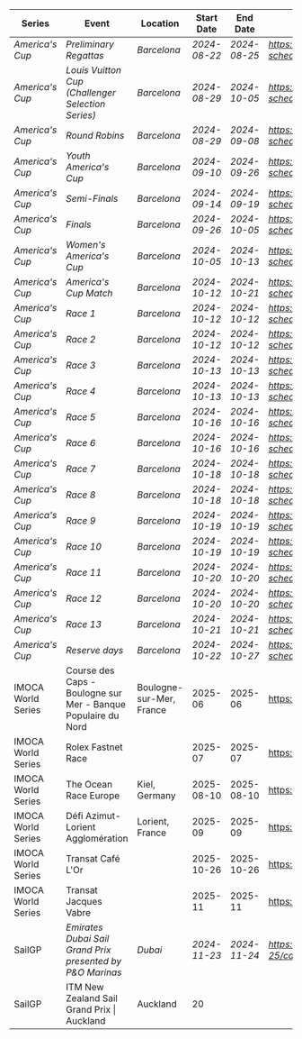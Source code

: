 | Series             | Event                                                                                             | Location                | Start Date | End Date   | URL                                                     |
| ------------------ | ------------------------------------------------------------------------------------------------- | ----------------------- | ---------- | ---------- | ------------------------------------------------------- |
| *America's Cup*    | *Preliminary Regattas*                                                                            | *Barcelona*             | *2024-08-22* | *2024-08-25* | *https://www.americascup.com/en/ac37-schedule*         |
| *America's Cup*    | *Louis Vuitton Cup (Challenger Selection Series)*                                                 | *Barcelona*             | *2024-08-29* | *2024-10-05* | *https://www.americascup.com/en/ac37-schedule*         |
| *America's Cup*    | *Round Robins*                                                                                    | *Barcelona*             | *2024-08-29* | *2024-09-08* | *https://www.americascup.com/en/ac37-schedule*         |
| *America's Cup*    | *Youth America's Cup*                                                                             | *Barcelona*             | *2024-09-10* | *2024-09-26* | *https://www.americascup.com/en/ac37-schedule*         |
| *America's Cup*    | *Semi-Finals*                                                                                     | *Barcelona*             | *2024-09-14* | *2024-09-19* | *https://www.americascup.com/en/ac37-schedule*         |
| *America's Cup*    | *Finals*                                                                                          | *Barcelona*             | *2024-09-26* | *2024-10-05* | *https://www.americascup.com/en/ac37-schedule*         |
| *America's Cup*    | *Women's America's Cup*                                                                           | *Barcelona*             | *2024-10-05* | *2024-10-13* | *https://www.americascup.com/en/ac37-schedule*         |
| *America's Cup*    | *America's Cup Match*                                                                             | *Barcelona*             | *2024-10-12* | *2024-10-21* | *https://www.americascup.com/en/ac37-schedule*         |
| *America's Cup*    | *Race 1*                                                                                          | *Barcelona*             | *2024-10-12* | *2024-10-12* | *https://www.americascup.com/en/ac37-schedule*         |
| *America's Cup*    | *Race 2*                                                                                          | *Barcelona*             | *2024-10-12* | *2024-10-12* | *https://www.americascup.com/en/ac37-schedule*         |
| *America's Cup*    | *Race 3*                                                                                          | *Barcelona*             | *2024-10-13* | *2024-10-13* | *https://www.americascup.com/en/ac37-schedule*         |
| *America's Cup*    | *Race 4*                                                                                          | *Barcelona*             | *2024-10-13* | *2024-10-13* | *https://www.americascup.com/en/ac37-schedule*         |
| *America's Cup*    | *Race 5*                                                                                          | *Barcelona*             | *2024-10-16* | *2024-10-16* | *https://www.americascup.com/en/ac37-schedule*         |
| *America's Cup*    | *Race 6*                                                                                          | *Barcelona*             | *2024-10-16* | *2024-10-16* | *https://www.americascup.com/en/ac37-schedule*         |
| *America's Cup*    | *Race 7*                                                                                          | *Barcelona*             | *2024-10-18* | *2024-10-18* | *https://www.americascup.com/en/ac37-schedule*         |
| *America's Cup*    | *Race 8*                                                                                          | *Barcelona*             | *2024-10-18* | *2024-10-18* | *https://www.americascup.com/en/ac37-schedule*         |
| *America's Cup*    | *Race 9*                                                                                          | *Barcelona*             | *2024-10-19* | *2024-10-19* | *https://www.americascup.com/en/ac37-schedule*         |
| *America's Cup*    | *Race 10*                                                                                         | *Barcelona*             | *2024-10-19* | *2024-10-19* | *https://www.americascup.com/en/ac37-schedule*         |
| *America's Cup*    | *Race 11*                                                                                         | *Barcelona*             | *2024-10-20* | *2024-10-20* | *https://www.americascup.com/en/ac37-schedule*         |
| *America's Cup*    | *Race 12*                                                                                         | *Barcelona*             | *2024-10-20* | *2024-10-20* | *https://www.americascup.com/en/ac37-schedule*         |
| *America's Cup*    | *Race 13*                                                                                         | *Barcelona*             | *2024-10-21* | *2024-10-21* | *https://www.americascup.com/en/ac37-schedule*         |
| *America's Cup*    | *Reserve days*                                                                                    | *Barcelona*             | *2024-10-22* | *2024-10-27* | *https://www.americascup.com/en/ac37-schedule*         |
| IMOCA World Series | Course des Caps - Boulogne sur Mer - Banque Populaire du Nord                                     | Boulogne-sur-Mer, France | 2025-06    | 2025-06    | https://www.imoca                                    |
| IMOCA World Series | Rolex Fastnet Race                                                                                |                         | 2025-07    | 2025-07    | https://www.imoca                                    |
| IMOCA World Series | The Ocean Race Europe                                                                             | Kiel, Germany           | 2025-08-10 | 2025-08-10 | https://www.imoca                                    |
| IMOCA World Series | Défi Azimut-Lorient Agglomération                                                                 | Lorient, France         | 2025-09    | 2025-09    | https://www.imoca                                    |
| IMOCA World Series | Transat Café L'Or                                                                                 |                         | 2025-10-26 | 2025-10-26 | https://www.imoca                                    |
| IMOCA World Series | Transat Jacques Vabre                                                                             |                         | 2025-11    | 2025-11    | https://www.imoca                                    |
| SailGP             | *Emirates Dubai Sail Grand Prix presented by P&O Marinas*                                         | *Dubai*                 | *2024-11-23* | *2024-11-24* | *https://sailgp.com/general/24-25/calendar*           |
| SailGP             | ITM New Zealand Sail Grand Prix \| Auckland                                                       | Auckland                | 20